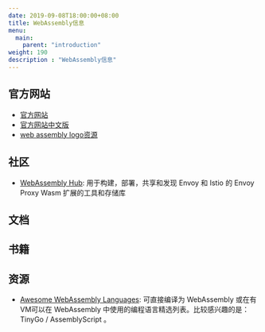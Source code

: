 ```yaml
---
date: 2019-09-08T18:00:00+08:00
title: WebAssembly信息
menu:
  main:
    parent: "introduction"
weight: 190
description : "WebAssembly信息"
---
```


## 官方网站

- [官方网站](https://webassembly.org/)
- [官方网站中文版](http://webassembly.org.cn/)
- [web assembly logo资源](https://github.com/carlosbaraza/web-assembly-logo)

## 社区

- [WebAssembly Hub](https://webassemblyhub.io/): 用于构建，部署，共享和发现 Envoy 和 Istio 的 Envoy Proxy Wasm 扩展的工具和存储库

## 文档



## 书籍



## 资源

- [Awesome WebAssembly Languages](https://github.com/appcypher/awesome-wasm-langs): 可直接编译为 WebAssembly 或在有VM可以在 WebAssembly 中使用的编程语言精选列表。比较感兴趣的是： TinyGo / AssemblyScript 。